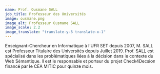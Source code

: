 ```yaml
---
name: Prof. Ousmane SALL
job_title: Professeur des Universités
image: ousmane.png
image_alt: Professeur Ousmane SALL
image_scale: 2.2
image_translate: "translate-y-5 translate-x-1"
---
```


Enseignant-Chercheur en Informatique à l’UFR SET depuis 2007, M. SALL est Professeur Titulaire des Universités depuis Juillet 2019. Prof. SALL est spécialisé dans les problématiques liées à la décision dans le contexte du Web Sémantique. Il est le responsable et porteur du projet Check4Decsion financé par le CEA MITIC pour quinze mois.
